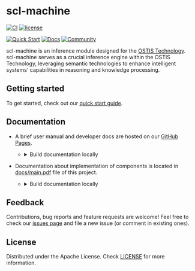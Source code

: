 # scl-machine

[![CI](https://github.com/ostis-ai/scl-machine/actions/workflows/test_conan.yml/badge.svg)](https://github.com/ostis-ai/scl-machine/actions/workflows/test_conan.yml)
[![license](https://img.shields.io/badge/License-Apache-yellow.svg)](LICENSE)

[![Quick Start](https://img.shields.io/badge/-Quick%20Start-black?style=for-the-badge&logo=rocket)](https://ostis-ai.github.io/scl-machine/quick_start)
[![Docs](https://img.shields.io/badge/Docs-gray?style=for-the-badge&logo=read-the-docs)](https://ostis-ai.github.io/scl-machine)
[![Community](https://img.shields.io/badge/-Community-teal?style=for-the-badge&logo=matrix)](https://app.element.io/index.html#/room/#ostis_tech_support:matrix.org)

scl-machine is an inference module designed for the [OSTIS Technology](https://github.com/ostis-ai/scl-machine). scl-machine serves as a crucial inference engine within the OSTIS Technology, leveraging semantic technologies to enhance intelligent systems' capabilities in reasoning and knowledge processing.

## Getting started

To get started, check out our [quick start guide](https://ostis-ai.github.io/scl-machine/quick_start).

## Documentation

- A brief user manual and developer docs are hosted on our [GitHub Pages](https://ostis-ai.github.io/scl-machine).
  - <details>
      <summary>Build documentation locally</summary>

    ```sh
    pip3 install mkdocs mkdocs-material
    mkdocs serve
    # and open http://127.0.0.1:8006/ in your browser
    ```
    </details>

- Documentation about implementation of components is located in [docs/main.pdf](docs/main.pdf) file of this project.
  - <details>
       <summary>Build documentation locally</summary>
      
    - ### Build steps (using LaTeX)
      ```sh
      cd docs
      TEXINPUTS=./scn: latexmk -pdf -bibtex main.tex
      ```

    - ### Build steps (using Docker)

      ```sh
      docker run -v ${PWD}:/workdir --rm -it ostis/scn-latex-plugin:latest "docs/main.tex"
      ```

    - ### Download scn-tex-plugin and documentation for subprojects

      After the compilation, the `main.pdf` file should appear at `scl-machine/docs/`. You can find more information about [scn-latex-plugin here](https://github.com/ostis-ai/scn-latex-plugin).
    </details>

## Feedback

Contributions, bug reports and feature requests are welcome! Feel free to check our [issues page](https://github.com/ostis-ai/scl-machine/issues) and file a new issue (or comment in existing ones).

## License

Distributed under the Apache License. Check [LICENSE](LISENSE) for more information.
